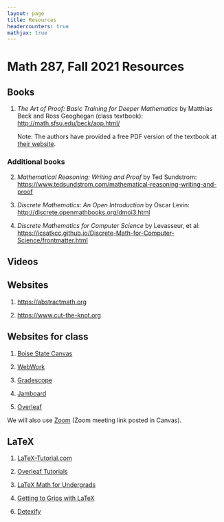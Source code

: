 ```yaml
---
layout: page
title: Resources
headercounters: true
mathjax: true
---
```


# Math 287, Fall 2021 Resources

## Books

1.  *The Art of Proof: Basic Training for Deeper Mathematics*
    by Matthias Beck and Ross Geoghegan (class textbook):
    <http://math.sfsu.edu/beck/aop.html/>
    
    Note: The authors have provided a free PDF version of the textbook
    at [their website](http://math.sfsu.edu/beck/aop.html).

### Additional books

2.  *Mathematical Reasoning: Writing and Proof*
    by Ted Sundstrom: <https://www.tedsundstrom.com/mathematical-reasoning-writing-and-proof>

3.  *Discrete Mathematics: An Open Introduction*
    by Oscar Levin: <http://discrete.openmathbooks.org/dmoi3.html>

4.  *Discrete Mathematics for Computer Science*
    by Levasseur, et al: <https://icsatkcc.github.io/Discrete-Math-for-Computer-Science/frontmatter.html>



## Videos

## Websites

1. <https://abstractmath.org>

2. <https://www.cut-the-knot.org>


## Websites for class

1.  [Boise State Canvas](https://boisestatecanvas.instructure.com/)

2.  [WebWork](https://calculus.boisestate.edu/webwork2/)

3.  [Gradescope](https://gradescope.com/)

4.  [Jamboard](https://jamboard.google.com/)

5.  [Overleaf](https://overleaf.com/)

We will also use [Zoom](https://boisestate.zoom.us) (Zoom meeting link posted in Canvas).


## LaTeX

1.  [LaTeX-Tutorial.com](https://www.latex-tutorial.com)

2.  [Overleaf Tutorials](https://www.overleaf.com/learn/latex/Tutorials)

3.  [LaTeX Math for Undergrads](http://tug.ctan.org/info/undergradmath/undergradmath.pdf)

4.  [Getting to Grips with LaTeX](https://www.andy-roberts.net/writing/latex)

<!-- 5.  [How to Bibliography](https://zteitler.github.io/assets/how-to-bibliography.pdf) -->

6.  [Detexify](https://detexify.kirelabs.org/classify.html)
